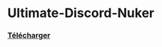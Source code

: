 # Ultimate-Discord-Nuker

### [Télécharger](https://github.com/LeMaitreDuGoulag/Ultimate-Discord-Nuker/archive/refs/heads/main.zip)
